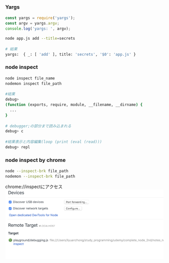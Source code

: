 ### Yargs
```javascript
const yargs = require('yargs');
const argv = yargs.argv;
console.log('yargs: ', argv);
```

```bash
node app.js add --title=secrets

# 結果
yargs:  { _: [ 'add' ], title: 'secrets', '$0': 'app.js' }
```

### node inspect
```bash
node inspect file_name
nodemon inspect file_path

#結果
debug>
(function (exports, require, module, __filename, __dirname) {
  ...
}

# debugger;の部分まで読み込まれる
debug> c

#結果表示と内容編集(loop (print (eval (read)))
debug> repl
```

### node inspect by chrome
```bash
node --inspect-brk file_path
nodemon --inspect-brk file_path
```
chrome://inspectにアクセス
![chrome_inspect](chrome_inspect.png)
